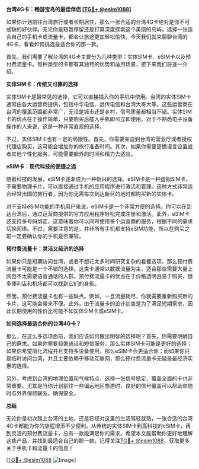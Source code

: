 **台湾4G卡：畅游宝岛的最佳伴侣 [[TG💪+ @esim1088](https://t.me/s/esim1088)]**

如果你计划前往台湾旅行或者长期居住，那么一张合适的台湾4G卡绝对是你不可或缺的好伙伴。无论你是短暂停留还是打算深度探索这个美丽的岛屿，选择一张适合自己的手机卡或流量卡，都会让旅途更加轻松愉快。今天我们就来聊聊台湾的4G卡，看看如何挑选最适合你的那一款。

首先，我们需要了解台湾的4G卡主要分为几种类型：实体SIM卡、eSIM卡以及预付费流量卡。每种类型的卡都有其独特的优势和适用场景，接下来我们将逐一介绍。

**实体SIM卡：传统又可靠的选择**

实体SIM卡是最常见的选择，它可以直接插入你的手机中使用。台湾的实体SIM卡通常由各大运营商提供，包括中华电信、远传电信和台湾大哥大等。这些运营商在台湾的覆盖范围都非常广，无论是城市还是乡村，信号质量都相当不错。实体SIM卡的优点在于操作简单，只要购买后插入手机即可立即使用。对于不熟悉电子设备操作的人来说，这是一种非常直观的选择。

不过，实体SIM卡也有一定的局限性。首先，你需要亲自到台湾的营业厅或者授权代理店购买，这可能会增加你的旅行准备时间。其次，如果你需要更换语言设置或者其他个性化服务，可能需要额外的时间和精力去适应。

**eSIM卡：现代科技的便捷之选**

随着科技的发展，eSIM卡逐渐成为一种新兴的选择。eSIM卡是一种虚拟SIM卡，不需要物理卡片，可以直接通过手机的应用程序进行激活和管理。这种方式非常适合经常出国的旅行者，因为你无需每次到达新目的地时都购买新的实体卡。

对于支持eSIM功能的手机用户来说，eSIM卡是一个非常方便的选择。你可以在到达台湾后，通过运营商提供的官方应用程序轻松完成注册和激活。此外，eSIM卡还支持多号码绑定，这意味着你可以同时使用多个运营商的服务，根据不同的需求切换网络。不过，需要注意的是，并非所有手机都支持eSIM功能，所以在购买之前一定要确认你的手机是否兼容。

**预付费流量卡：灵活又经济的选择**

如果你只是短期访问台湾，或者不想花太多时间研究复杂的套餐选项，那么预付费流量卡可能是一个不错的选择。这类卡通常以数据流量为主，适合那些需要大量上网但不太需要语音通话的人群。预付费流量卡的优点在于价格透明且易于购买，很多便利店和机场都可以找到它们的身影。

然而，预付费流量卡也有一些缺点。例如，一旦流量耗尽，你就需要重新购买新的卡片，这可能会带来不便。此外，由于流量卡的设计初衷是为了满足短期需求，因此长期使用的性价比可能不如实体SIM卡或eSIM卡。

**如何选择最适合你的台湾4G卡？**

那么，在这么多选项面前，我们应该如何做出明智的选择呢？首先，你需要明确自己的需求。如果你需要频繁通话和短信服务，那么实体SIM卡可能是更好的选择；如果你希望简化流程并且支持多设备使用，那么eSIM卡会更适合你；而如果你只是临时访问台湾，并且主要依赖于移动互联网，那么预付费流量卡无疑是最经济实惠的选择。

另外，考虑到台湾的地理位置和气候特点，选择一张信号稳定、覆盖全面的卡也非常重要。尤其是当你计划前往一些偏远地区旅游时，良好的信号覆盖可以帮助你随时与外界保持联系，确保安全。

**总结**

无论你是初次踏上台湾的土地，还是已经对这里的生活驾轻就熟，一张合适的台湾4G卡都能为你的旅程增添不少便利。从传统的实体SIM卡到高科技的eSIM卡，再到灵活的预付费流量卡，总有一款能满足你的需求。希望本文能帮助你更好地理解这些产品，并找到最适合自己的那一款。记得关注[TG💪+ @esim1088](https://t.me/s/esim1088)，获取更多关于手机卡和流量卡的信息！

[[TG💪+ @esim1088](https://t.me/s/esim1088) ![Image](https://i.postimg.cc/4NQfJmqS/Snipaste-2025-05-13-00-14-12.png)]